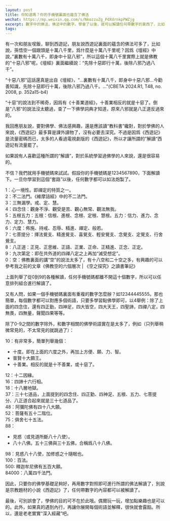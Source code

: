 ```yaml
---
layout: post
title: 你知道嗎？你的手機號裏面也蘊含了佛法
wechat: https://mp.weixin.qq.com/s/NkozzuZg_PdXdrnkpPWZjg
excerpt: 數字中的佛法，佛法中的數字。學會了以後，就可以解讀任何帶數字的東西了，比如手機號，生日，身份證，門牌號等。
tags:
---
```


有一次和朋友喫飯，聊到西遊記，朋友說西遊記裏面的蘊含的佛法可多了，比如說，孫悟空一個跟頭是十萬八千里，爲什麼是十萬八千里呢？因爲《壇經》中說，”裏數有十萬八千，即身中十惡八邪”，所以這個十萬八千里實際上就是佛教的“十惡八邪”呢，《壇經》裏面繼續說：“先除十惡即行十萬，後除八邪乃過八千”。

“十惡八邪”這話還真是出自《壇經》，"...裏數有十萬八千，即身中十惡八邪...今勸善知識，先除十惡即行十萬，後除八邪乃過八千。..."(CBETA 2024.R1, T48, no. 2008, p. 352a15-b4)

“十惡”的說法到不稀奇，因爲有《十善業道經》，十善業相反的就是十惡了。倒是”八邪“的說法沒太聽過，查了一下佛學詞典才知道，原來八邪就是八正道反過來的。

我回應朋友說，要對佛學、佛法感興趣，還是應該讀“教科書”纔對，對於學佛的人來說，《西遊記》最多算是課外讀物了，沒有必要去深究。不過是因爲《西遊記》是流量密碼而已，太多的人看過電視劇版的《西遊記》，所以才讓所謂的”解讀“西遊記有流量罷了。

如果說有人喜歡這種所謂的“解讀”，對於系統學習過佛學的人來說，還是很容易的。

不信？我們就用手機號碼來試試。假設你的手機號碼是1234567890，下面解讀下。一旦你學習到這個“套路”以後，任何數字都可以如法炮製了。

1：心一境性。即禪定的特質之一。<br>
2：不二法門。《維摩詰經》中的不二法門。<br>
3：三無漏學。戒、定、慧。<br>
4：四念住：觀身不淨、觀受是苦、觀心無常、觀法無我。<br>
5：五根五力：五根：信根、進根、念根、定根、慧根。五力：信力、進力、念力、定力、慧力。<br>
6：六度：佈施、持戒、忍辱、精進、禪定、般若。<br>
7：七菩提分：擇法覺支、精進覺支、喜覺支、輕安覺支、念覺支、定覺支、行舍覺支。<br>
8：八正道：正見、正思維、正語、正業、正命、正精進、正念、正定。<br>
9：九次第定：即在共外道的四禪八定之上再加“滅受想定”。<br>
0：空：佛教裏面的講“空”的說法太多了，有十八空和二十空之多，有興趣的可以參考我之前的文章《佛教空的六個層次 | 《空之探究》之讀書筆記》

上面列舉了從0到9的各種解讀，任何手機號碼都離不開這十個數字，所以可以任意排列組合進行解讀了。

又有人問，如果一個手機號碼裏面有重複的數字怎麼辦？如12344445555。那也簡單，每個數字都可以對應多個術語，只要多學習點佛學即可，以4舉例：除了上面的四念住，還有四正勤，四神足，四大皆空，四大天王，四聖諦，四禪八定，四無畏，四無量，聲聞四果等等。

除了0-9之間的數字除外，和數字相關的佛學術語實在是太多了，例如（只列舉稍微常見的，不太常見的就跳過了）：

10：有非常多，簡單列舉幾個：
  * 十度。即在上面的六度之外，再加上方便、願、力、智。
  * 普賢十大願王。
  * 十善業。相反的就是十不善業，或十惡了。

12：十二因緣。<br>
16：四諦十六行相。<br>
18：十八層地獄。<br>
37：三十七道品，上面提到的四念住、四正勤、四神足、五根、五力、七菩提分、八正道合起來就是三十七道品了。<br>
48：阿彌陀佛有四十八大願。<br>
52：菩薩有五十二階位。<br>
75：俱舍七十五法。<br>
88：
* 見惑（或見道所斷八十八使）。
* 八十八佛。五十三佛與三十五佛，合稱爲八十八佛。

98：見惑八十八使，加修惑之十隨眠也。<br>
100：百法。<br>
500: 釋迦牟尼佛有五百大願。<br>
84000：八萬四千法門。

因此，只要你的佛學基礎足夠好，再用數字對照即可進行所謂的佛法解讀了，別說是宗教題材的小說《西遊記》了，任何帶數字的內容都可以被解讀了。

最後，可別誤會了，學佛的目的可不在於此哦。偶爾玩一玩，增加點樂趣也是可以的。此外，如果真的遇到內行，再讓你展開每個術語並解釋，很快就會露餡。所以，還是老老實實“深入經藏”吧。
